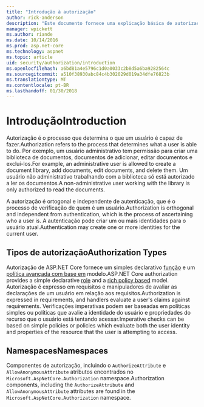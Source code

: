 ```yaml
---
title: "Introdução à autorização"
author: rick-anderson
description: "Este documento fornece uma explicação básica de autorização e explica como autorização se relaciona com ASP.NET Core."
manager: wpickett
ms.author: riande
ms.date: 10/14/2016
ms.prod: asp.net-core
ms.technology: aspnet
ms.topic: article
uid: security/authorization/introduction
ms.openlocfilehash: a6bd81a4e5796c1d0a0033c2b8d5a6ba9282564c
ms.sourcegitcommit: a510f38930abc84c4b302029d019a34dfe76823b
ms.translationtype: MT
ms.contentlocale: pt-BR
ms.lasthandoff: 01/30/2018
---
```

# <a name="introduction"></a><span data-ttu-id="c8cda-103">Introdução</span><span class="sxs-lookup"><span data-stu-id="c8cda-103">Introduction</span></span>

<a name="security-authorization-introduction"></a>

<span data-ttu-id="c8cda-104">Autorização é o processo que determina o que um usuário é capaz de fazer.</span><span class="sxs-lookup"><span data-stu-id="c8cda-104">Authorization refers to the process that determines what a user is able to do.</span></span> <span data-ttu-id="c8cda-105">Por exemplo, um usuário administrativo tem permissão para criar uma biblioteca de documentos, documentos de adicionar, editar documentos e excluí-los.</span><span class="sxs-lookup"><span data-stu-id="c8cda-105">For example, an administrative user is allowed to create a document library, add documents, edit documents, and delete them.</span></span> <span data-ttu-id="c8cda-106">Um usuário não administrativo trabalhando com a biblioteca só está autorizado a ler os documentos.</span><span class="sxs-lookup"><span data-stu-id="c8cda-106">A non-administrative user working with the library is only authorized to read the documents.</span></span>

<span data-ttu-id="c8cda-107">A autorização é ortogonal e independente de autenticação, que é o processo de verificação de quem é um usuário.</span><span class="sxs-lookup"><span data-stu-id="c8cda-107">Authorization is orthogonal and independent from authentication, which is the process of ascertaining who a user is.</span></span> <span data-ttu-id="c8cda-108">A autenticação pode criar um ou mais identidades para o usuário atual.</span><span class="sxs-lookup"><span data-stu-id="c8cda-108">Authentication may create one or more identities for the current user.</span></span>

## <a name="authorization-types"></a><span data-ttu-id="c8cda-109">Tipos de autorização</span><span class="sxs-lookup"><span data-stu-id="c8cda-109">Authorization Types</span></span>

<span data-ttu-id="c8cda-110">Autorização de ASP.NET Core fornece um simples declarativo [função](roles.md) e um [política avançada com base em](policies.md) modelo.</span><span class="sxs-lookup"><span data-stu-id="c8cda-110">ASP.NET Core authorization provides a simple declarative [role](roles.md) and a [rich policy based](policies.md) model.</span></span> <span data-ttu-id="c8cda-111">Autorização é expresso em requisitos e manipuladores de avaliar as declarações de um usuário em relação aos requisitos.</span><span class="sxs-lookup"><span data-stu-id="c8cda-111">Authorization is expressed in requirements, and handlers evaluate a user's claims against requirements.</span></span> <span data-ttu-id="c8cda-112">Verificações imperativas podem ser baseadas em políticas simples ou políticas que avalie a identidade do usuário e propriedades do recurso que o usuário está tentando acessar.</span><span class="sxs-lookup"><span data-stu-id="c8cda-112">Imperative checks can be based on simple policies or policies which evaluate both the user identity and properties of the resource that the user is attempting to access.</span></span>

## <a name="namespaces"></a><span data-ttu-id="c8cda-113">Namespaces</span><span class="sxs-lookup"><span data-stu-id="c8cda-113">Namespaces</span></span>

<span data-ttu-id="c8cda-114">Componentes de autorização, incluindo o `AuthorizeAttribute` e `AllowAnonymousAttribute` atributos encontrados no `Microsoft.AspNetCore.Authorization` namespace.</span><span class="sxs-lookup"><span data-stu-id="c8cda-114">Authorization components, including the `AuthorizeAttribute` and `AllowAnonymousAttribute` attributes are found in the `Microsoft.AspNetCore.Authorization` namespace.</span></span>
